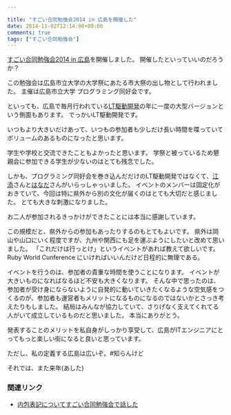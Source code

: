 ```yaml
---

title: "すごい合同勉強会2014 in 広島を開催した"
date: 2014-11-02T12:14:00+09:00
comments: true
tags: ["すごい合同勉強会"]
---
```


[すごい合同勉強会2014 in 広島](https://github.com/LTDD/Sessions/wiki/%E3%81%99%E3%81%94%E3%81%84%E5%90%88%E5%90%8C%E5%8B%89%E5%BC%B7%E4%BC%9A)を開催しました。
開催したといっていいのだろうか？

この勉強会は広島市立大学の大学祭にあたる市大祭の出し物として行われました。
主催は広島市立大学 プログラミング同好会です。

といっても、広島で毎月行われている[LT駆動開発](http://ltdd.doorkeeper.jp/)の年に一度の大型バージョンという側面もあります。
でっかいLT駆動開発です。

いつもより大きいだけあって、いつもの参加者も少しだけ長い時間を喋っていてボリュームのあるものになったと思います。

学生や学校と交流できたこともよかったと思います。
学祭と被っているため懇親会に参加できる学生が少ないのはとても残念でした。

しかも、プログラミング同好会を巻き込んだだけのLT駆動開発ではなくて、[江添](https://twitter.com/EzoeRyou)さんと[はなだ](https://twitter.com/nobkz)さんがいらっしゃっいました。
イベントのメンバーは固定化がおきていて、今回は特に県外から別の文化が届くのはとても大切だと感じました。
とても大きな刺激になりました。

お二人が参加されるきっかけができたことには本当に感謝しています。

この規模だと、県外からの参加もあったりするのもとてもよいです。
県外は岡山や山口にいく程度ですが、九州や関西にも足を運ぶようにしたいと改めて思いました。
「これだけは行っとけ」というイベントがあれば教えて欲しいです。
Ruby World Cunference にいければいいんだけど日程的に無理である。

イベントを行うのは、参加者の貴重な時間を使うことになります。
イベントが大きいものになればなるほど不安も大きくなります。
そんな中で思ったのは、参加者が受け身にならないように自発的に動いていきたくなるような空気感をつくるのが、参加者も運営者もメリットになるものになるのではないかとさっき考えたりもしました。
結局はみんなが協力していて、さりげなく支えてくれてる人がいて成立しているものだと思いました。
本当にありがとう。

発表することのメリットを私自身がしっかり享受して、広島がITエンジニアにとってもっと楽しい街になると良いと思っています。

ただし、私の定義する広島は広いぞ。#知らんけど

それでは、また来年(あした)

### 関連リンク

* [内包表記についてすごい合同勉強会で話した](/blog/2014/11/02/internal-definitia-great-study/)
